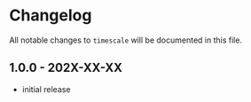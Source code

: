# Changelog

All notable changes to `timescale` will be documented in this file.

## 1.0.0 - 202X-XX-XX

- initial release
